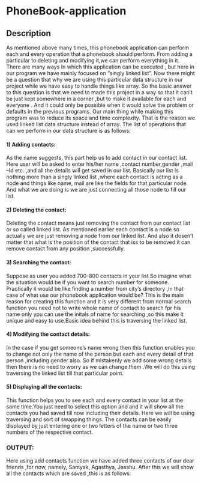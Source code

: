 # PhoneBook-application

## Description
As mentioned above many times, this phonebook application can perform each and every 
operation that a phonebook should perform. From adding a particular to deleting and 
modifying it,we can perform everything in it. There are many ways In which this 
application can be executed , but here in our program we have mainly focused on “singly 
linked list”. Now there might be a question that why we are using this particular data 
structure in our project while we have easy to handle things like array. So the basic answer 
to this question is that we need to made this project in a way so that it can’t be just kept 
somewhere in a corner ,but to make it available for each and everyone . And it could only be 
possible when it would solve the problem or defaults in the previous programs. Our main 
thing while making this program was to reduce its space and time complexity. That is the 
reason we used linked list data structure instead of array.
The list of operations that can we perform in our data structure is as follows:
#### 1) Adding contacts:

As the name suggests, this part help us to add contact in our contact list. Here user will be 
asked to enter his/her name ,contact number,gender ,mail –Id etc. ,and all the details will get 
saved in our list. Basically our list is nothing more than a singly linked list ,where each 
contact is acting as a node and things like name, mail are like the fields for that particular 
node. And what we are doing is we are just connecting all those node to fill our list.
#### 2) Deleting the contact:

Deleting the contact means just removing the contact from our contact list or so called 
linked list. As mentioned earlier each contact is a node so actually we are just removing a 
node from our linked list. And also it dosen’t matter that what is the position of the contact 
that iss to be removed it can remove contact from any position ,successfully.
#### 3) Searching the contact:

Suppose as user you added 700-800 contacts in your list.So imagine what the situation 
would be if you want to search number for someone. Practically it would be like finding a 
number from city’s directory ,in that case of what use our phonebook application would be? 
This is the main reason for creating this function and it is very different from normal search 
function you need not to write whole name of contact to search fpr his name only ypu can 
use the initals of name for searching ,so this make it unique and easy to use.Basic idea 
behind this is traversing the linked list.
#### 4) Modifying the contact details:

In the case if you get someone’s name wrong then this function enables you to change not 
only the name of the person but each and every detail of that person ,including gender also. 
So if mistakenly we add some wrong details then there is no need to worry as we can 
change them .We will do this using traversing the linked list till that particular point.
#### 5) Displaying all the contacts:

This function helps you to see each and every contact in your list at the same time.You just 
need to select this option and and it will show all the contacts you had saved till now 
including their details. Here we will be using traversing and sort of swapping things. The 
contacts can be easily displayed by just entering one or two letters of the name or two three 
numbers of the respective contact.
### OUTPUT:

Here using add contacts function we have added three contacts of our dear friends 
,for now, namely, Samyak, Agasthya, Jasshu. After this we will show all the 
contacts which are saved ,this is as follows:
